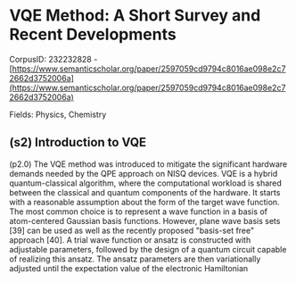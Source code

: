 # VQE Method: A Short Survey and Recent Developments

CorpusID: 232232828 - [https://www.semanticscholar.org/paper/2597059cd9794c8016ae098e2c72662d3752006a](https://www.semanticscholar.org/paper/2597059cd9794c8016ae098e2c72662d3752006a)

Fields: Physics, Chemistry

## (s2) Introduction to VQE
(p2.0) The VQE method was introduced to mitigate the significant hardware demands needed by the QPE approach on NISQ devices. VQE is a hybrid quantum-classical algorithm, where the computational workload is shared between the classical and quantum components of the hardware. It starts with a reasonable assumption about the form of the target wave function. The most common choice is to represent a wave function in a basis of atom-centered Gaussian basis functions. However, plane wave basis sets [39] can be used as well as the recently proposed "basis-set free" approach [40]. A trial wave function or ansatz is constructed with adjustable parameters, followed by the design of a quantum circuit capable of realizing this ansatz. The ansatz parameters are then variationally adjusted until the expectation value of the electronic Hamiltonian
